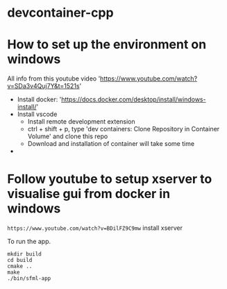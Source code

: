# devcontainer-cpp

# How to set up the environment on windows
All info from this youtube video 'https://www.youtube.com/watch?v=SDa3v4Quj7Y&t=1521s'

- Install docker: 'https://docs.docker.com/desktop/install/windows-install/'
- Install vscode
  - Install remote development extension
  - ctrl + shift + p, type 'dev containers: Clone Repository in Container Volume' and clone this repo
  - Download and installation of container will take some time
-  


# Follow youtube to setup xserver to visualise gui from docker in windows
`https://www.youtube.com/watch?v=BDilFZ9C9mw`
install xserver


To run the app. 

```console
mkdir build
cd build
cmake ..
make
./bin/sfml-app
```



